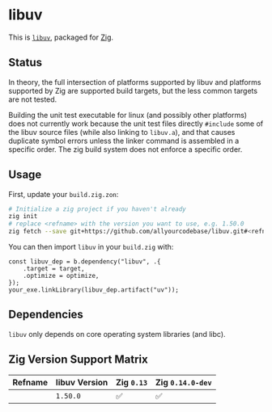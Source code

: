 # libuv

This is [`libuv`][libuv], packaged for [Zig](https://ziglang.org/).

## Status

In theory, the full intersection of platforms supported by libuv and platforms supported by Zig are supported build targets, but the less common targets are not tested.

Building the unit test executable for linux (and possibly other platforms) does not currently work because the unit test files directly `#include` some of the libuv source files (while also linking to `libuv.a`), and that causes duplicate symbol errors unless the linker command is assembled in a specific order. The zig build system does not enforce a specific order.

## Usage

First, update your `build.zig.zon`:

```sh
# Initialize a zig project if you haven't already
zig init
# replace <refname> with the version you want to use, e.g. 1.50.0
zig fetch --save git+https://github.com/allyourcodebase/libuv.git#<refname>
```

You can then import `libuv` in your `build.zig` with:

```zig
const libuv_dep = b.dependency("libuv", .{
    .target = target,
    .optimize = optimize,
});
your_exe.linkLibrary(libuv_dep.artifact("uv"));
```

## Dependencies

`libuv` only depends on core operating system libraries (and libc).

## Zig Version Support Matrix

|  Refname  | libuv Version  | Zig `0.13` | Zig `0.14.0-dev` |
|-----------|----------------|------------|------------------|
|           | `1.50.0`       | ✅         | ✅              |

[libuv]: https://github.com/libuv
